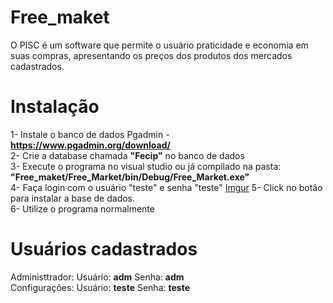 # Free_maket
O PISC é um software que permite o usuário praticidade e economia em suas compras, apresentando os preços dos produtos dos mercados cadastrados.

# Instalação
1- Instale o banco de dados Pgadmin - **https://www.pgadmin.org/download/**  
2- Crie a database chamada **"Fecip"** no banco de dados   
3- Execute o programa no visual studio ou já compilado na pasta: **"Free_maket/Free_Market/bin/Debug/Free_Market.exe"**  
4- Faça login com o usuário "teste" e senha "teste"   [Imgur](https://i.imgur.com/V5kvEeL.png)
5- Click no botão para instalar a base de dados.   
6- Utilize o programa normalmente   

# Usuários cadastrados
Administtrador:  Usuário: **adm**        Senha: **adm**  
Configurações:   Usuário: **teste**      Senha: **teste**

